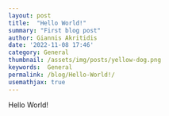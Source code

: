 ```yaml
---
layout: post
title:  "Hello World!"
summary: "First blog post"
author: Giannis Akritidis
date: '2022-11-08 17:46'
category: General
thumbnail: /assets/img/posts/yellow-dog.png
keywords:  General
permalink: /blog/Hello-World!/
usemathjax: true
---
```



Hello World!

